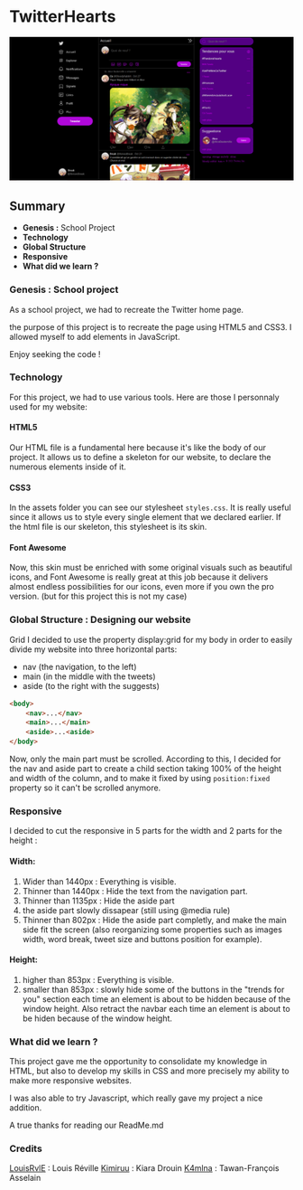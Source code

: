 # TwitterHearts

![Example](./assets/img/screenreadme.PNG)

## Summary

- **Genesis :** School Project
- **Technology**
- **Global Structure**
- **Responsive**
- **What did we learn ?**

### Genesis : School project

As a school project, we had to recreate the Twitter home page.

the purpose of this project is to recreate the page using HTML5 and CSS3. I allowed myself to add elements in JavaScript.

Enjoy seeking the code !

### Technology

For this project, we had to use various tools. Here are those I personnaly used for my website:
#### HTML5

Our HTML file is a fundamental here because it's like the body of our project. It allows us to define a skeleton for our website, to declare the numerous elements inside of it.  

#### CSS3

In the assets folder you can see our stylesheet `styles.css`. It is really useful since it allows us to style every single element that we declared earlier. If the html file is our skeleton, this stylesheet is its skin.

#### Font Awesome

Now, this skin must be enriched with some original visuals such as beautiful icons, and Font Awesome is really great at this job because it delivers almost endless possibilities for our icons, even more if you own the pro version. (but for this project this is not my case)   


### Global Structure : Designing our website

Grid
I decided to use the property display:grid for my body in order to easily divide my website into three horizontal parts:
- nav (the navigation, to the left)
- main (in the middle with the tweets)
- aside (to the right with the suggests)

```html
<body>
    <nav>...</nav>
    <main>...</main>
    <aside>...<aside>
</body>
```

Now, only the main part must be scrolled. According to this, I decided for the nav and aside part to create a child section taking 100% of the height and width of the column, and to make it fixed by using `position:fixed` property so it can't be scrolled anymore. 

### Responsive

I decided to cut the responsive in 5 parts for the width and 2 parts for the height :

#### Width:
1. Wider than 1440px : Everything is visible.
2. Thinner than 1440px : Hide the text from the navigation part.
3. Thinner than 1135px : Hide the aside part
4. the aside part slowly dissapear (still using @media rule)
5. Thinner than 802px : Hide the aside part completly, and make the main side fit the screen (also reorganizing some properties such as images width, word break, tweet size and buttons position for example).

#### Height:
1. higher than 853px : Everything is visible.
2. smaller than 853px : slowly hide some of the buttons in the "trends for you" section each time an element is about to be hidden because of the window height. Also retract the navbar each time an element is about to be hiden because of the window height.


### What did we learn ?

This project gave me the opportunity to consolidate my knowledge in HTML, but also to develop my skills in CSS and more precisely my ability to make more responsive websites.

I was also able to try Javascript, which really gave my project a nice addition.

A true thanks for reading our ReadMe.md

### Credits

[LouisRvlE](https://github.com/LouisRvlE) : Louis Réville
[Kimiruu](https://github.com/Kimiruu) : Kiara Drouin
[K4mlna](https://github.com/K4mlna) : Tawan-François Asselain